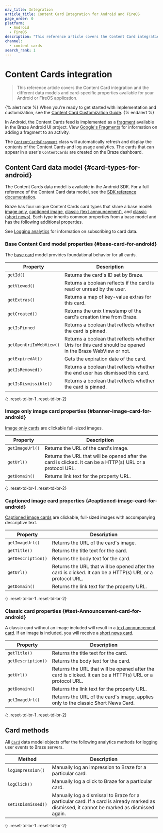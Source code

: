 ```yaml
---
nav_title: Integration
article_title: Content Card Integration for Android and FireOS
page_order: 0
platform: 
  - Android
  - FireOS
description: "This reference article covers the Content Card integration and the different data models and card-specific properties available for your Android or FireOS application."
channel:
  - content cards
search_rank: 1
---
```


# Content Cards integration

> This reference article covers the Content Card integration and the different data models and card-specific properties available for your Android or FireOS application.

{% alert note %}
When you're ready to get started with implementation and customization, see the [Content Card Customization Guide]({{site.baseurl}}/developer_guide/customization_guides/content_cards).
{% endalert %}

In Android, the Content Cards feed is implemented as a [fragment][2] available in the Braze Android UI project. View [Google's Fragments][3] for information on adding a fragment to an activity.

The [`ContentCardsFragment`][4] class will automatically refresh and display the contents of the Content Cards and log usage analytics. The cards that can appear in a user's `ContentCards` are created on the Braze dashboard.

## Content Card data model {#card-types-for-android}

The Content Cards data model is available in the Android SDK. For a full reference of the Content Card data model, see the [SDK reference documentation][1].

Braze has four unique Content Cards card types that share a base model: [image only][30], [captioned image][31], [classic (text announcement)][32], and [classic (short news)][41]. Each type inherits common properties from a base model and has the following additional properties.

See [Logging analytics]({{site.baseurl}}/developer_guide/customization_guides/content_cards/logging_analytics) for information on subscribing to card data.

### Base Content Card model properties {#base-card-for-android}

The [base card][29] model provides foundational behavior for all cards.  

|Property | Description |
|---|---|
|`getId()` | Returns the card's ID set by Braze.|
|`getViewed()` | Returns a boolean reflects if the card is read or unread by the user.|
|`getExtras()` | Returns a map of key-value extras for this card.|
|`getCreated()`  | Returns the unix timestamp of the card's creation time from Braze.|
|`getIsPinned` | Returns a boolean that reflects whether the card is pinned.|
|`getOpenUriInWebView()`  | Returns a boolean that reflects whether Uris for this card should be opened <br> in the Braze WebView or not.|
|`getExpiredAt()` | Gets the expiration date of the card.|
|`getIsRemoved()` | Returns a boolean that reflects whether the end user has dismissed this card.|
|`getIsDismissible()`  | Returns a boolean that reflects whether the card is pinned.|
{: .reset-td-br-1 .reset-td-br-2}

### Image only image card properties {#banner-image-card-for-android}

[Image only cards][30] are clickable full-sized images.

|Property | Description |
|---|---|
|`getImageUrl()` | Returns the URL of the card's image.|
|`getUrl()` | Returns the URL that will be opened after the card is clicked. It can be a HTTP(s) URL or a protocol URL.|
|`getDomain()` | Returns link text for the property URL.|
{: .reset-td-br-1 .reset-td-br-2}

### Captioned image card properties {#captioned-image-card-for-android}

[Captioned image cards][31] are clickable, full-sized images with accompanying descriptive text.

|Property | Description |
|---|---|
|`getImageUrl()` | Returns the URL of the card's image.|
|`getTitle()` | Returns the title text for the card.|
|`getDescription()` | Returns the body text for the card.|
|`getUrl()` | Returns the URL that will be opened after the card is clicked. It can be a HTTP(s) URL or a protocol URL.|
|`getDomain()` | Returns the link text for the property URL. |
{: .reset-td-br-1 .reset-td-br-2}

### Classic card properties {#text-Announcement-card-for-android}

A classic card without an image included will result in a [text announcement card][32]. If an image is included, you will receive a [short news card][41].

|Property | Description |
|---|---|
|`getTitle()` | Returns the title text for the card. |
|`getDescription()` | Returns the body text for the card. |
|`getUrl()` | Returns the URL that will be opened after the card is clicked. It can be a HTTP(s) URL or a protocol URL. | 
|`getDomain()` | Returns the link text for the property URL. |
|`getImageUrl()` | Returns the URL of the card's image, applies only to the classic Short News Card. |
{: .reset-td-br-1 .reset-td-br-2}

## Card methods

All [`Card`][1] data model objects offer the following analytics methods for logging user events to Braze servers.

|Method | Description |
|---|---|
|`logImpression()` | Manually log an impression to Braze for a particular card. |
|`logClick()` | Manually log a click to Braze for a particular card. |
|`setIsDismissed()` | Manually log a dismissal to Braze for a particular card. If a card is already marked as dismissed, it cannot be marked as dismissed again. |
{: .reset-td-br-1 .reset-td-br-2}

[1]: https://braze-inc.github.io/braze-android-sdk/kdoc/braze-android-sdk/com.braze.models.cards/index.html
[2]: https://developer.android.com/guide/components/fragments.html
[3]: https://developer.android.com/guide/fragments#Adding "Android Documentation: Fragments"
[4]: https://braze-inc.github.io/braze-android-sdk/kdoc/braze-android-sdk/com.braze.ui.contentcards/-content-cards-fragment/index.html
[7]: https://braze-inc.github.io/braze-android-sdk/kdoc/braze-android-sdk/com.braze.models.cards/-card/log-click.html
[8]: https://braze-inc.github.io/braze-android-sdk/kdoc/braze-android-sdk/com.braze.models.cards/-card/log-impression.html
[55]: https://braze-inc.github.io/braze-android-sdk/kdoc/braze-android-sdk/com.braze.models.cards/-card/is-control.html
[57]: https://braze-inc.github.io/braze-android-sdk/kdoc/braze-android-sdk/com.braze.models.cards/-card/index.html#-1644350493%2FProperties%2F-1725759721
[29]: https://braze-inc.github.io/braze-android-sdk/kdoc/braze-android-sdk/com.braze.models.cards/-card/index.html
[30]: https://braze-inc.github.io/braze-android-sdk/kdoc/braze-android-sdk/com.braze.models.cards/-image-only-card/index.html
[31]: https://braze-inc.github.io/braze-android-sdk/kdoc/braze-android-sdk/com.braze.models.cards/-captioned-image-card/index.html
[32]: https://braze-inc.github.io/braze-android-sdk/kdoc/braze-android-sdk/com.braze.models.cards/-text-announcement-card/index.html
[41]: https://braze-inc.github.io/braze-android-sdk/kdoc/braze-android-sdk/com.braze.models.cards/-short-news-card/index.html
